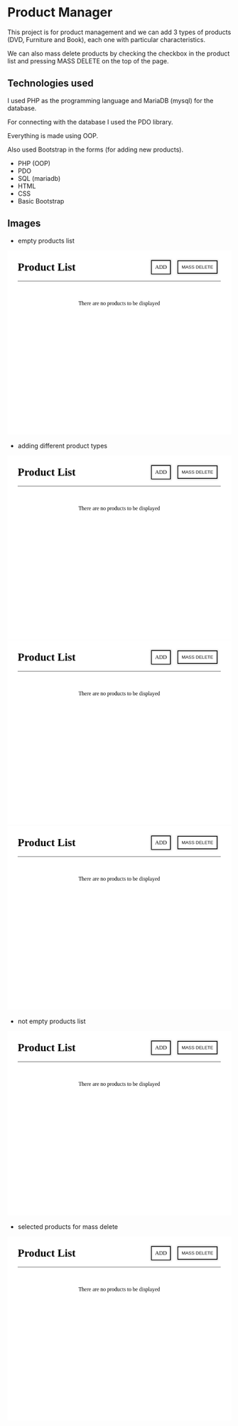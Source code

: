 # Product Manager

This project is for product management and we can add 3 types of products (DVD, Furniture and Book), each one with particular characteristics. 

We can also mass delete products by checking the checkbox in the product list and pressing MASS DELETE on the top of the page.

## Technologies used

I used PHP as the programming language and MariaDB (mysql) for the database. 

For connecting with the database I used the PDO library. 

Everything is made using OOP. 

Also used Bootstrap in the forms (for adding new products).

* PHP (OOP)
* PDO
* SQL (mariadb)
* HTML
* CSS
* Basic Bootstrap

## Images

* empty products list

![01](/img/01.png)

* adding different product types

![02](/img/01.png)
![03](/img/01.png)
![04](/img/01.png)

* not empty products list

![05](/img/01.png)

* selected products for mass delete

![06](/img/01.png)